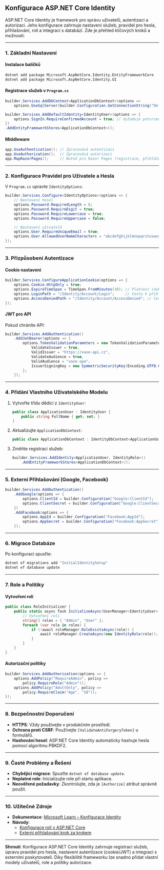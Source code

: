 
## **Konfigurace ASP.NET Core Identity**  

ASP.NET Core Identity je framework pro správu uživatelů, autentizaci a autorizaci. Jeho konfigurace zahrnuje nastavení služeb, pravidel pro hesla, přihlašování, rolí a integraci s databází. Zde je přehled klíčových kroků a možností:

---

### **1. Základní Nastavení**  

#### **Instalace balíčků**  

```bash
dotnet add package Microsoft.AspNetCore.Identity.EntityFrameworkCore
dotnet add package Microsoft.AspNetCore.Identity.UI
```

#### **Registrace služeb v `Program.cs`**  

```csharp
builder.Services.AddDbContext<ApplicationDbContext>(options =>
    options.UseSqlServer(builder.Configuration.GetConnectionString("DefaultConnection")));

builder.Services.AddDefaultIdentity<IdentityUser>(options => {
    options.SignIn.RequireConfirmedAccount = true; // Vyžaduje potvrzení e-mailu
})
.AddEntityFrameworkStores<ApplicationDbContext>();
```

#### **Middleware**  

```csharp
app.UseAuthentication(); // Zpracovává autentizaci
app.UseAuthorization();  // Zpracovává autorizaci
app.MapRazorPages();     // Nutné pro Razor Pages (registrace, přihlášení)
```

---

### **2. Konfigurace Pravidel pro Uživatele a Hesla**  

V `Program.cs` upravte `IdentityOptions`:  
```csharp
builder.Services.Configure<IdentityOptions>(options => {
    // Nastavení hesel
    options.Password.RequiredLength = 8;
    options.Password.RequireDigit = true;
    options.Password.RequireLowercase = true;
    options.Password.RequireUppercase = false;

    // Nastavení uživatelů
    options.User.RequireUniqueEmail = true;
    options.User.AllowedUserNameCharacters = "abcdefghijklmnopqrstuvwxyzABCDEFGHIJKLMNOPQRSTUVWXYZ0123456789-._";
});
```

---

### **3. Přizpůsobení Autentizace**  

#### **Cookie nastavení**  

```csharp
builder.Services.ConfigureApplicationCookie(options => {
    options.Cookie.HttpOnly = true;
    options.ExpireTimeSpan = TimeSpan.FromMinutes(30); // Platnost cookie
    options.LoginPath = "/Identity/Account/Login";     // Cesta k přihlášení
    options.AccessDeniedPath = "/Identity/Account/AccessDenied"; // Cesta při zamítnutí přístupu
});
```

#### **JWT pro API**  

Pokud chráníte API:  
```csharp
builder.Services.AddAuthentication()
    .AddJwtBearer(options => {
        options.TokenValidationParameters = new TokenValidationParameters {
            ValidateIssuer = true,
            ValidIssuer = "https://vase-api.cz",
            ValidateAudience = true,
            ValidAudience = "vase-spa",
            IssuerSigningKey = new SymmetricSecurityKey(Encoding.UTF8.GetBytes("tajny-klic"))
        };
    });
```

---

### **4. Přidání Vlastního Uživatelského Modelu** 

1. Vytvořte třídu dědící z `IdentityUser`:  
   ```csharp
   public class ApplicationUser : IdentityUser {
       public string FullName { get; set; }
   }
   ```
2. Aktualizujte `ApplicationDbContext`:  
   ```csharp
   public class ApplicationDbContext : IdentityDbContext<ApplicationUser> { ... }
   ```
3. Změňte registraci služeb:  
   ```csharp
   builder.Services.AddIdentity<ApplicationUser, IdentityRole>()
       .AddEntityFrameworkStores<ApplicationDbContext>();
   ```

---

### **5. Externí Přihlašování (Google, Facebook)**  

```csharp
builder.Services.AddAuthentication()
    .AddGoogle(options => {
        options.ClientId = builder.Configuration["Google:ClientId"];
        options.ClientSecret = builder.Configuration["Google:ClientSecret"];
    })
    .AddFacebook(options => {
        options.AppId = builder.Configuration["Facebook:AppId"];
        options.AppSecret = builder.Configuration["Facebook:AppSecret"];
    });
```

---

### **6. Migrace Databáze**  

Po konfiguraci spusťte:  
```bash
dotnet ef migrations add "InitialIdentitySetup"
dotnet ef database update
```

---

### **7. Role a Politiky**  

#### **Vytvoření rolí**  

```csharp
public class RoleInitializer {
    public static async Task InitializeAsync(UserManager<IdentityUser> userManager, RoleManager<IdentityRole> roleManager) {
        // Vytvoření rolí
        string[] roles = { "Admin", "User" };
        foreach (var role in roles) {
            if (!await roleManager.RoleExistsAsync(role)) {
                await roleManager.CreateAsync(new IdentityRole(role));
            }
        }
    }
}
```

#### **Autorizační politiky**  

```csharp
builder.Services.AddAuthorization(options => {
    options.AddPolicy("RequireAdmin", policy => 
        policy.RequireRole("Admin"));
    options.AddPolicy("AdultOnly", policy => 
        policy.RequireClaim("Age", "18"));
});
```

---

### **8. Bezpečnostní Doporučení**  

- **HTTPS**: Vždy používejte v produkčním prostředí.  
- **Ochrana proti CSRF**: Používejte `[ValidateAntiForgeryToken]` u formulářů.  
- **Hashování hesel**: ASP.NET Core Identity automaticky hashuje hesla pomocí algoritmu PBKDF2.  

---

### **9. Časté Problémy a Řešení** 

- **Chybějící migrace**: Spusťte `dotnet ef database update`.  
- **Neplatné role**: Inicializujte role při startu aplikace.  
- **Neověřené požadavky**: Zkontrolujte, zda je `[Authorize]` atribut správně použit.  

---

### **10. Užitečné Zdroje**  

- **Dokumentace**: [Microsoft Learn – Konfigurace Identity](https://learn.microsoft.com/cs-cz/aspnet/core/security/authentication/identity-configuration)  
- **Návody**:  
  - [Konfigurace rolí v ASP.NET Core](https://code-maze.com/asp-net-core-identity-roles/)  
  - [Externí přihlašování krok za krokem](https://learn.microsoft.com/cs-cz/aspnet/core/security/authentication/social/)  

---

**Shrnutí**: Konfigurace ASP.NET Core Identity zahrnuje registraci služeb, úpravu pravidel pro hesla, nastavení autentizace (cookie/JWT) a integraci s externími poskytovateli. Díky flexibilitě frameworku lze snadno přidat vlastní modely uživatelů, role a politiky autorizace.

